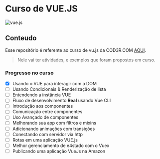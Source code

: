 # Curso de VUE.JS

![vue.js](https://miro.medium.com/max/2000/1*ACR0gj0wbx91V_xgURifWg.png)

## Conteudo

Esse repositório é referente ao curso de vu.js da COD3R.COM [AQUI](https://www.udemy.com/share/101Wwu3@cVPhizRZ8VXJm3kHkxMQMDsa9RnC7QOD6aWgxeGv-pEGp8-odhkSk57xX_YQNtol/).

> Nele vai ter atividades, e exemplos que foram propostos em curso.

### Progresso no curso

- [x] Usando o VUE para interagir com a DOM
- [ ] Usando Condicionais & Renderização de lista
- [ ] Entendendo a instância VUE
- [ ] Fluxo de desenvolvimento **Real** usando Vue CLI
- [ ] Introdução aos componentes
- [ ] Comunicação entre componentes
- [ ] Uso Avançado de componentes
- [ ] Melhorando sua app com filtros e mixins
- [ ] Adicionando animações com transições
- [ ] Conectando com servidor via http
- [ ] Rotas em uma aplicação VUE.js
- [ ] Melhor gerenciamento de e4stado com o Vuex
- [ ] Publicando uma aplicação VueJs na Amazon
